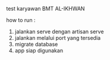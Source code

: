 test karyawan BMT AL-IKHWAN


how to run : 
1. jalankan serve dengan artisan serve
2. jalankan melalui port yang tersedia
3. migrate database
4. app siap digunakan